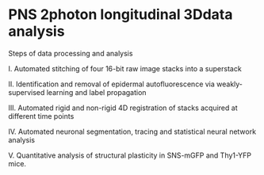 # PNS 2photon longitudinal 3Ddata analysis

Steps of data processing and analysis

I. Automated stitching of four 16-bit raw image stacks into a superstack

II. Identification and removal of epidermal autofluorescence via weakly-supervised learning and label propagation 

III. Automated rigid and non-rigid 4D registration of stacks acquired at different time points

IV. Automated neuronal segmentation, tracing and statistical neural network analysis

V. Quantitative analysis of structural plasticity in SNS-mGFP and Thy1-YFP mice.
